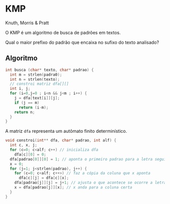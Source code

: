 # KMP

Knuth, Morris & Pratt

O KMP é um algoritmo de busca de padrões em textos.

Qual o maior prefixo do padrão que encaixa no sufixo do texto analisado?

## Algoritmo

```cpp
int busca (char* texto, char* padrao) {
  int m = strlen(padra0);
  int n = strlen(texto);
  // constroi matriz dfa[][]
  int i, j;
  for (i=0,j=0 ; i<n && j<m ; i++) {
    j = dfa[text[i]][j];
    if (j == m)
      return (i-m);
    return n;
  }
}
```

A matriz `dfa` representa um autômato finito determinístico.

```cpp
void constroi(int** dfa, char* padrao, int alf) {
  int c, x, j;
  for (c=0; c<alf; c++) // inicializa dfa
    dfa[c][0] = 0;
  dfa[padrao[0]][0] = 1; // aponta o primeiro padrao para a letra seguinte
  x = 0;
  for (j=1; j<strlen(padrao), j++) {
    for (c=0; c<alf; c++>) // faz a cópia da coluna que x aponta
      dfa[c][j] = dfa[c][x];
    dfa[padrao[j]][j] = j+1; // ajusta o que acontece se ocorre a letra certa
    x = dfa[padrao[j]][x]; // x anda para a coluna certa
  }
}
```